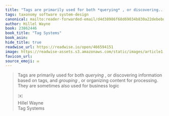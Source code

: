 ```yaml
---
title: "Tags are primarily used for both *querying* , or discovering..."
tags: taxonomy software system-design
canonical: mailto:reader-forwarded-email/d4d38986f68d69034b830a22debebd7c
author: Hillel Wayne
book: 23862446
book_title: "Tag Systems"
book_asin: 
hide_title: true
readwise_url: https://readwise.io/open/466594151
image: https://readwise-assets.s3.amazonaws.com/static/images/article1.be68295a7e40.png
favicon_url: 
source_emoji: ✉️
---
```


> Tags are primarily used for both *querying* , or discovering information based on tags, and *grouping* , or organizing content for processing. They are sometimes also used for business logic
> <div class="quoteback-footer"><div class="quoteback-avatar"><span class="mini-emoji"> ✉️</span></div><div class="quoteback-metadata"><div class="metadata-inner"><span style="display:none">FROM:</span><div aria-label="Hillel Wayne" class="quoteback-author"> Hillel Wayne</div><div aria-label="Tag Systems" class="quoteback-title"> Tag Systems</div></div></div></div>